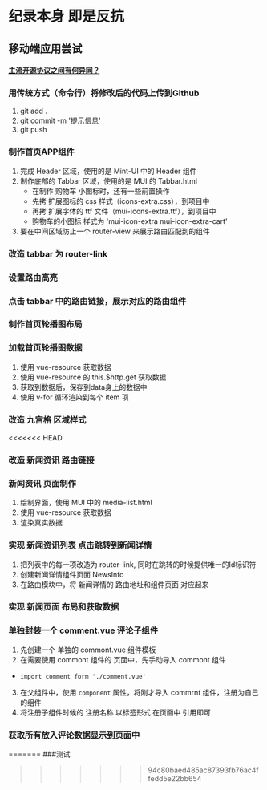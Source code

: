 # 纪录本身 即是反抗 

## 移动端应用尝试

#### [主流开源协议之间有何异同？](https://www.zhihu.com/question/19568896)

### 用传统方式（命令行）将修改后的代码上传到Github
1. git add .
2. git commit -m '提示信息'
3. git push   

### 制作首页APP组件
1. 完成 Header 区域，使用的是 Mint-UI 中的 Header 组件
2. 制作底部的 Tabbar 区域，使用的是 MUI 的 Tabbar.html
   + 在制作 购物车 小图标时，还有一些前置操作
   + 先拷 扩展图标的 css 样式（icons-extra.css），到项目中
   + 再拷 扩展字体的 ttf 文件（mui-icons-extra.ttf），到项目中
   + 购物车的小图标 样式为 'mui-icon-extra mui-icon-extra-cart'
3. 要在中间区域防止一个 router-view 来展示路由匹配到的组件

### 改造 tabbar 为 router-link

### 设置路由高亮

### 点击 tabbar 中的路由链接，展示对应的路由组件

### 制作首页轮播图布局

### 加载首页轮播图数据
1. 使用 vue-resource 获取数据
2. 使用 vue-resource 的 this.$http.get 获取数据
3. 获取到数据后，保存到data身上的数据中
4. 使用 v-for 循环渲染到每个 item 项

### 改造 九宫格 区域样式

<<<<<<< HEAD
### 改造 新闻资讯 路由链接

### 新闻资讯 页面制作
1. 绘制界面，使用 MUI 中的 media-list.html
2. 使用 vue-resource 获取数据
3. 渲染真实数据

### 实现 新闻资讯列表 点击跳转到新闻详情
1. 把列表中的每一项改造为 router-link, 同时在跳转的时候提供唯一的Id标识符
2. 创建新闻详情组件页面 NewsInfo
3. 在路由模块中，将 新闻详情的 路由地址和组件页面 对应起来

### 实现 新闻页面 布局和获取数据

### 单独封装一个 comment.vue 评论子组件
1. 先创建一个 单独的 commont.vue 组件模板
2. 在需要使用 commont 组件的 页面中，先手动导入 commont 组件
 + `import comment form './comment.vue'`
3. 在父组件中，使用 `component` 属性，将刚才导入 commrnt 组件，注册为自己的组件
4. 将注册子组件时候的 注册名称 以标签形式 在页面中 引用即可

### 获取所有放入评论数据显示到页面中
=======
###测试
>>>>>>> 94c80baed485ac87393fb76ac4ffedd5e22bb654
